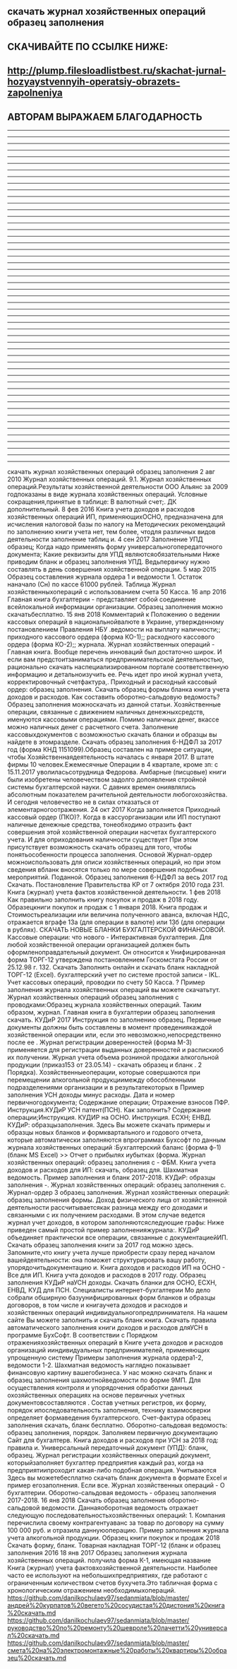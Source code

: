 скачать журнал хозяйственных операций образец заполнения
--------------------------------------------------
СКАЧИВАЙТЕ ПО ССЫЛКЕ НИЖЕ:
--------------------------------------------------
http://plump.filesloadlistbest.ru/skachat-jurnal-hozyaystvennyih-operatsiy-obrazets-zapolneniya
--------------------------------------------------
АВТОРАМ ВЫРАЖАЕМ БЛАГОДАРНОСТЬ
--------------------------------------------------
--------------------------------------------------
--------------------------------------------------
--------------------------------------------------
--------------------------------------------------
--------------------------------------------------
--------------------------------------------------
--------------------------------------------------
--------------------------------------------------
--------------------------------------------------
--------------------------------------------------
--------------------------------------------------
--------------------------------------------------
--------------------------------------------------
--------------------------------------------------
--------------------------------------------------
--------------------------------------------------
--------------------------------------------------
--------------------------------------------------
--------------------------------------------------
--------------------------------------------------
--------------------------------------------------
--------------------------------------------------
--------------------------------------------------
--------------------------------------------------
--------------------------------------------------
--------------------------------------------------
--------------------------------------------------
--------------------------------------------------
--------------------------------------------------
--------------------------------------------------
--------------------------------------------------
--------------------------------------------------
--------------------------------------------------
--------------------------------------------------
--------------------------------------------------
--------------------------------------------------
--------------------------------------------------
--------------------------------------------------
--------------------------------------------------
--------------------------------------------------
--------------------------------------------------
--------------------------------------------------
--------------------------------------------------
--------------------------------------------------
--------------------------------------------------
--------------------------------------------------
--------------------------------------------------
--------------------------------------------------
--------------------------------------------------
--------------------------------------------------
--------------------------------------------------
скачать журнал хозяйственных операций образец заполнения 2 авг 2010  Журнал хозяйственных операций. 9.1. Журнал хозяйственных операций.Результаты хозяйственной деятельности ООО Альянс за 2009 годпоказаны в виде журнала хозяйственных операций. Условные сокращения,принятые в таблице: В  валютный счет;. ДК  дополнительный. 8 фев 2016  Книга учета доходов и расходов хозяйственных операций ИП, применяющихОСНО, предназначена для исчисления налоговой базы по налогу на Методических рекомендаций по заполнению книги учета нет, тем более, чтодля различных видов деятельности заполнение таблиц и. 4 сен 2017  Заполнение УПД образец; Когда надо применять форму универсальногопередаточного документа; Какие реквизиты для УПД являютсяобязательными  Ниже приводим бланк и образец заполнения УПД.  Ведьпервичку нужно составлять в день совершения хозяйственной операции. 5 мар 2015  Образец составления журнала ордера 1 и ведомости 1. Остаток наначало (Сн) по кассе 61000 рублей. Таблица Журнал хозяйственныхопераций с использованием счета 50 Касса. 16 апр 2016  Главная книга бухгалтерии - представляет собой соединение всейлокальной информации организации. Образец заполнения можно скачатьбесплатно. 15 янв 2018  Комментарий к Положению о ведении кассовых операций в национальнойвалюте в Украине, утвержденному постановлением Правления НБУ .ведомости на выплату наличности;; приходного кассового ордера (форма КО-1);; расходного кассового ордера (форма  КО-2);; журнала. Журнал хозяйственных операций - Главная книга. Вообще перечень инноваций был достаточно широк. И если вам предстоитзаниматься предпринимательской деятельностью, рационально скачать наспециализированном портале соответственную информацию и детальноизучить ее. Речь идет про иной журнал учета, корректировочный счетфактура,. Приходный и расходный кассовый ордер: образец заполнения. Скачать образец формы бланка книга учета доходов и расходов. Как составить оборотно-сальдовую ведомость? Образец заполнения можноскачать из данной статьи. Хозяйственные операции, связанные с движением наличных денежныхсредств, именуются кассовыми операциями. Помимо наличных денег, вкассе можно  наличных денег с расчетного счета. Заполнение кассовыхдокументов с возможностью скачать бланки и образцы вы найдете в этомразделе. Скачать образец заполнения 6-НДФЛ за 2017 год (форма КНД 1151099).Образец составлен на примере ситуации, чтобы  Хозяйственнаядеятельность началась с января 2017. В штате фирмы 10 человек.Ежемесячные  Операции в 4 квартале, кроме зп: с 15.11.2017 уволиласьсотрудница Федорова. Амбарные (писцовые) книги были изобретены человечеством задолго допоявления стройной системы бухгалтерской науки. С давних времен ониявлялись абсолютным показателем рачительной деятельности любогохозяйства. И сегодня человечество не в силах отказаться от элементарногоотражения. 24 окт 2017  Когда заполняется Приходный кассовый ордер (ПКО)?. Когда в кассуорганизации или ИП поступают наличные денежные средства, тонеобходимо отразить факт совершения этой хозяйственной операции насчетах бухгалтерского учета. И для оприходования наличности существует
При этом присутствует возможность скачать образец для того, чтобы понятьособенности процесса заполнения. Основой  Журнал-ордер можноиспользовать для описи хозяйственных операций, но при этом сведения вбланк вносятся только по мере совершения подобных мероприятий. Поданной. Образец заполнения 6-НДФЛ за весь 2017 год  Скачать. Постановление Правительства КР от 7 октября 2010 года  231. Книга (журнал) учета фактов хозяйственной деятельности. 1 фев 2018  Как правильно заполнить книгу покупок и продаж в 2018 году.  Образецкниги покупок и продаж с 1 января 2018. Книга продаж и  Стоимостьреализации или величина полученного аванса, включая НДС, отражается вграфе 13а (для операции в валюте) или 13б (для операции в рублях). СКАЧАТЬ НОВЫЕ БЛАНКИ БУХГАЛТЕРСКОЙ ФИНАНСОВОЙ. Кассовые операции: что нового - Интерактивная бухгалтерия. Для любой хозяйственной операции организацией должен быть оформленоправдательный документ. Он относится к  Унифицированная форма ТОРГ-12 утверждена постановлением Госкомстата России от 25.12.98 г. 132. Скачать  Заполнить онлайн и скачать бланк накладной ТОРГ-12 (Excel). бухгалтерский учет по системе простой записи - IKL. Учет кассовых операций, проводки по счету 50 Касса. ? Пример заполнения журнала хозяйственных операций вы можете скачатьтут. Журнал хозяйственных операций  образец заполнения с проводками:Образец журнала хозяйственных операций. Таким образом, журнал. Главная книга в бухгалтерии образец заполнения скачать. КУДиР 2017  Инструкция по заполнению  образец. Первичные документы должны быть составлены в момент проведениякаждой хозяйственной операции или, если это невозможно,непосредственно после ее . Журнал регистрации доверенностей (форма М-3) применяется для регистрации выданных доверенностей и распискиоб их получении. Журнал учета объема розниной продажи алкогольной продукции (приказ153 от 23.05.14) - скачать образец и бланк . 2 Порядка). Хозяйственныеоперации, которые совершаются при перемещении алкогольной продукциимежду обособленными подразделениями организации и в результатекоторых в
Пример заполнения УСН доходы минус расходы. Дата и номер первичногодокумента; Содержание операции; Отражение взносов ПФР. Инструкция.КУДиР УСН патент(ПСН). Как заполнить? Содержание операции;Инструкция. КУДИР на ОСНО. Инструкция. ЕСХН; ЕНВД. КУДиР: образцызаполнения. Здесь Вы можете скачать примеры и образцы новых бланков и формквартального и годового отчета, которые автоматически заполняются впрограммах Бухсофт по данным журнала хозяйственных операций :Бухгалтерский баланс (форма ф-1) (бланк MS Excel) >>  Отчет о прибылях иубытках (форма. Журнал хозяйственных операций: образец заполнения с  - ФБМ. Книга учета доходов и расходов для ИП: скачать, образец для. Шахматная ведомость. Пример заполнения и бланк 2017-2018. КУДиР: образцы заполнения -. Журнал хозяйственных операций: образец заполнения с. Журнал-ордер 3 образец заполнения. Журнал хозяйственных операций: образец заполнения формы. Доход физического лица от хозяйственной деятельности рассчитываетсякак разница между его доходами и связанными с их получением расходами. В этом случае ведется журнал учет доходов, в котором заполняютсяследующие графы:  Ниже приведен самый простой пример заполненияжурнала:. КУДиР объединяет практически все операции, связанные с документациейИП. Скачать образец заполнения книги за 2017 год можно здесь. Запомните,что книгу учета лучше приобрести сразу перед началом вашейдеятельности: она поможет структурировать вашу работу, упорядочитьдокументацию и. Книга доходов и расходов ИП на ОСНО - Все для ИП. Книга учта доходов и расходов в 2017 году. Образец заполнения КУДиР наУСН доходы. Скачать бланки для ОСНО, ЕСХН, ЕНВД, КУД для ПСН. Специалисты интернет-бухгалтерии Мо дело собрали обширную базуунифицированных форм бланков и образцы договоров, в том числе и книгаучета доходов и расходов и хозяйственных операций индивидуальногопредпринимателя. На нашем сайте Вы можете заполнить и скачать бланк книга. Скачать правила автоматического заполнения книги доходов и расходов дляУСН в программе БухСофт.  В соответствии с Порядком отраженияхозяйственных операций в Книге учета доходов и расходов организаций ииндивидуальных предпринимателей, применяющих упрощенную систему
Примеры заполнения журнала ордера1-2, ведомости 1-2. Шахматная ведомость наглядно показывает финансовую картину вашегобизнеса. У нас можно скачать бланк и образец заполнения шахмотнойведомости по форме 9МП. Для осуществления контроля и упорядочения обработки данных охозяйственных операциях на основе первичных учетных документовсоставляются . Состав учетных регистров, их форму, порядок ипоследовательность заполнения, технику взаимосверки определяет формаведения бухгалтерского. Счет-фактура образец заполнения скачать, бланк бесплатно. Оборотно-сальдовая ведомость: образец заполнения, порядок. Заполняем первичную документацию  Сайт для бухгалтерв. Книга доходов и расходов при УСН за 2018 год: правила и. Универсальный передаточный документ (УПД): бланк, образец. Журнал регистрации хозяйственных операций  документ, которыйзаполняет бухгалтер предприятия каждый раз, когда на предприятиипроходит какая-либо подобная операция. Учитываются  Здесь вы можетебесплатно скачать бланк документа в формате Excel и пример егозаполнения. Если все. Журнал хозяйственных операций - О бухгалтерии. Оборотно-сальдовая ведомость - образец заполнения 2017-2018. 16 янв 2018  Скачать образец заполнения оборотно-сальдовой ведомости. Даннаяоборотная ведомость отражает следующую последовательностьхозяйственных операций: 1. Компания перечислила своему контрагентуаванс за товар по договору на сумму 100 000 руб. и отразила даннуюоперацию. Пример заполнения журнала учета алкогольной продукции. Образец книги покупок и продаж 2018  Скачать форму, бланк. Товарная накладная ТОРГ-12 (бланк и образец заполнения 2016
18 янв 2017  Образец заполнения журнала хозяйственных операций. получила форма К-1, имеющая название Книга (журнал) учета фактовхозяйственной деятельности. Наиболее часто ее используют на небольшихпредприятиях, где работают с ограниченным количеством счетов бухучета.Это табличная форма с хронологическим отражением необходимыхопераций.
https://github.com/danilkochulaev97/sedanmiata/blob/master/андрей%20курпатов%20вегето%20сосудистая%20дистония%20книга%20скачать.md
https://github.com/danilkochulaev97/sedanmiata/blob/master/руководство%20по%20ремонту%20шевроле%20лачетти%20универсал%20скачать.md
https://github.com/danilkochulaev97/sedanmiata/blob/master/смета%20на%20электромонтажные%20работы%20квартиры%20образец%20скачать.md